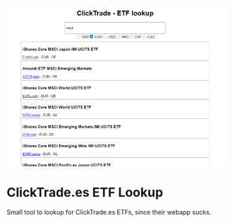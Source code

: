![Preview](https://github.com/tetreum/clicktrade-etf/blob/master/preview.png?raw=true)

# ClickTrade.es ETF Lookup

Small tool to lookup for ClickTrade.es ETFs, since their webapp sucks.


